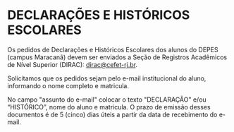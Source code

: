 # DECLARAÇÕES E HISTÓRICOS ESCOLARES

Os pedidos de Declarações e Históricos Escolares dos alunos do DEPES (campus Maracanã) devem ser enviados a Seção de Registros Acadêmicos de Nível Superior (DIRAC): dirac@cefet-rj.br.

Solicitamos que os pedidos sejam pelo e-mail institucional do aluno, informando o nome completo e matricula.

No campo "assunto do e-mail" colocar o texto "DECLARAÇÃO" e/ou “HISTÓRICO”, nome do aluno e matricula.
O prazo de emissão desses documentos é de 5 (cinco) dias úteis a partir da data de recebimento do e-mail.

